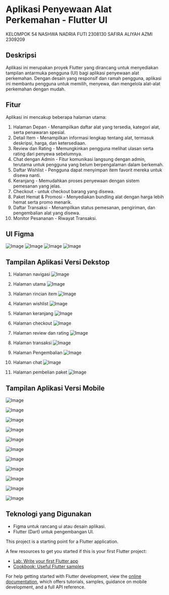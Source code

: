 # Aplikasi Penyewaan Alat Perkemahan - Flutter UI

KELOMPOK 54
NASHWA NADRIA FUTI 2308130
SAFIRA ALIYAH AZMI 2309209

## Deskripsi

Aplikasi ini merupakan proyek Flutter yang dirancang untuk menyediakan tampilan antarmuka pengguna (UI) bagi aplikasi penyewaan alat perkemahan. Dengan desain yang responsif dan ramah pengguna, aplikasi ini membantu pengguna untuk memilih, menyewa, dan mengelola alat-alat perkemahan dengan mudah.

## Fitur
Aplikasi ini mencakup beberapa halaman utama:
1. Halaman Depan - Menampilkan daftar alat yang tersedia, kategori alat, serta penawaran spesial.
2. Detail Item - Menampilkan informasi lengkap tentang alat, termasuk deskripsi, harga, dan ketersediaan.
3. Review dan Rating - Memungkinkan pengguna melihat ulasan serta rating dari penyewa sebelumnya.
4. Chat dengan Admin - Fitur komunikasi langsung dengan admin, terutama untuk pengguna yang belum berpengalaman dalam berkemah.
5. Daftar Wishlist - Pengguna dapat menyimpan item favorit mereka untuk disewa nanti.
6. Keranjang - Memudahkan proses penyewaan dengan sistem pemesanan yang jelas.
7. Checkout - untuk checkout barang yang disewa.
8. Paket Hemat & Promosi - Menyediakan bundling alat dengan harga lebih hemat serta promo menarik.
9. Daftar Transaksi - Menampilkan status pemesanan, pengiriman, dan pengembalian alat yang disewa.
10. Monitor Pesananan - Riwayat Transaksi.

## UI Figma
![Image](https://github.com/user-attachments/assets/81b97a07-8ac5-4b4d-b580-1ac370ea5268)
![Image](https://github.com/user-attachments/assets/27cc0026-99a3-4cb5-8fe4-d27f85fbb111)
![Image](https://github.com/user-attachments/assets/06948b1e-9e7e-4d08-8bcc-3752100388e6)
![Image](https://github.com/user-attachments/assets/5633a8ca-cfdc-4e69-8ccd-eb6348058aec)

## Tampilan Aplikasi Versi Dekstop
1. Halaman navigasi
![Image](https://github.com/user-attachments/assets/70fa7a0b-b71c-4ac0-98de-aed411ad56d9)

3. Halaman utama
![Image](https://github.com/user-attachments/assets/a696ddbc-3ed6-48bd-b1f2-fc3e979ab001)

4. Halaman rincian item
![Image](https://github.com/user-attachments/assets/154a006e-7f81-4ea0-9c51-e60fe38fbfc4)

5. Halaman wishlist
![Image](https://github.com/user-attachments/assets/b98e096a-c0a8-4a1b-8543-dc00cda6d9e8)

7. Halaman keranjang
![Image](https://github.com/user-attachments/assets/1684ad75-18c2-4703-a54c-9014b537fb9d)

8. Halaman checkout
![Image](https://github.com/user-attachments/assets/d7f1e919-d389-4d4c-bbd5-12c4218f8c70)

9. Halaman review dan rating
![Image](https://github.com/user-attachments/assets/f6b3a7ba-1e43-4dc8-9c2b-3df54ec74b10)

10. Halaman transaksi
![Image](https://github.com/user-attachments/assets/7dd10af7-dbb6-44ce-927c-7e59e62ac15c)

12. Halaman Pengembalian
![Image](https://github.com/user-attachments/assets/f47f090a-b951-4184-9bfe-f6c24813a01b)

13. Halaman chat
![Image](https://github.com/user-attachments/assets/23f43048-a79a-4986-9f6a-d6cdc11c905f)

14. Halaman pembelian paket
![Image](https://github.com/user-attachments/assets/7180d739-c749-474f-b029-767ba686ca9a)

## Tampilan Aplikasi Versi Mobile
![Image](https://github.com/user-attachments/assets/ecb3a8c8-191b-4097-a312-7471c5dea659)

![Image](https://github.com/user-attachments/assets/a5841a3f-b134-47f1-a397-1658ea08d6aa)

![Image](https://github.com/user-attachments/assets/9b44571e-cb55-4daa-b219-34ea7426be35)

![Image](https://github.com/user-attachments/assets/9eddfba6-810a-45d8-8b51-5e7bdaa5119d)

![Image](https://github.com/user-attachments/assets/a0ddf895-20f1-4206-b7f5-b32397e04b6e)

![Image](https://github.com/user-attachments/assets/f1a3d776-f355-4f40-b3cd-d87d74034203)

![Image](https://github.com/user-attachments/assets/e3d4103c-891f-4e3a-9975-2ca9cda7c5e8)

![Image](https://github.com/user-attachments/assets/865920d0-a560-4f27-9369-832d89283426)

![Image](https://github.com/user-attachments/assets/6e486483-06ff-448b-a490-cb401e9c6bd6)

![Image](https://github.com/user-attachments/assets/6363b916-d480-4fa1-af9a-019abd61ee27)

![Image](https://github.com/user-attachments/assets/e3eb22d2-1709-4455-b760-0867e6817ffd)

## Teknologi yang Digunakan
- Figma untuk rancang ui atau desain aplikasi.
- Flutter (Dart) untuk pengembangan UI.

This project is a starting point for a Flutter application.

A few resources to get you started if this is your first Flutter project:

- [Lab: Write your first Flutter app](https://docs.flutter.dev/get-started/codelab)
- [Cookbook: Useful Flutter samples](https://docs.flutter.dev/cookbook)

For help getting started with Flutter development, view the
[online documentation](https://docs.flutter.dev/), which offers tutorials,
samples, guidance on mobile development, and a full API reference.
